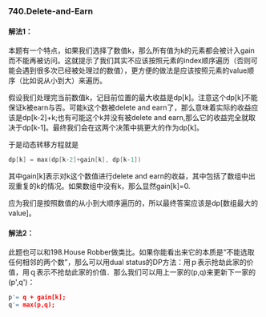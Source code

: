 ### 740.Delete-and-Earn

#### 解法1：

本题有一个特点，如果我们选择了数值k，那么所有值为k的元素都会被计入gain而不能再被访问。这就提示了我们其实不应该按照元素的index顺序遍历（否则可能会遇到很多次已经被处理过的数值），更方便的做法是应该按照元素的value顺序（比如说从小到大）来遍历。

假设我们处理完当前数值k，记目前位置的最大收益是dp[k]。注意这个dp[k]不能保证k被earn与否。可能k这个数被delete and earn了，那么意味着实际的收益应该是dp[k-2]+k;也有可能这个k并没有被delete and earn,那么它的收益完全就取决于dp[k-1]。最终我们会在这两个决策中挑更大的作为dp[k]。

于是动态转移方程就是
```cpp
dp[k] = max(dp[k-2]+gain[k], dp[k-1])
```
其中gain[k]表示对k这个数值进行delete and earn的收益，其中包括了数组中出现重复的k的情况。如果数组中没有k，那么显然gain[k]=0.

应为我们是按照数值的从小到大顺序遍历的，所以最终答案应该是dp[数组最大的value]。

#### 解法2：

此题也可以和198.House Robber做类比。如果你能看出来它的本质是“不能选取任何相邻的两个数”，那么可以用dual status的DP方法：用ｐ表示抢劫此家的价值，用ｑ表示不抢劫此家的价值．那么我们可以用上一家的(p,q)来更新下一家的(p',q')：
```cpp
p'= q + gain[k];
q'= max(p,q);
```

